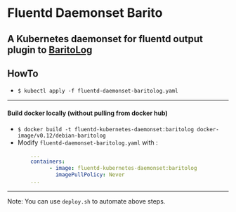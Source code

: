 # Fluentd Daemonset Barito
A Kubernetes daemonset for fluentd output plugin to [BaritoLog](https://github.com/BaritoLog)
---

## HowTo
* `$ kubectl apply -f fluentd-daemonset-baritolog.yaml`
---
#### Build docker locally (without pulling from docker hub)
* `$ docker build -t fluentd-kubernetes-daemonset:baritolog docker-image/v0.12/debian-baritolog`
* Modify `fluentd-daemonset-baritolog.yaml` with :
    ```yaml
        ...
        containers:
              - image: fluentd-kubernetes-daemonset:baritolog
                imagePullPolicy: Never
        ...
    ```
---
Note: You can use `deploy.sh` to automate above steps.